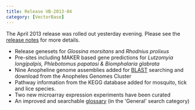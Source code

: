 ```yaml
---
title: Release VB-2013-04
category: [VectorBase]
---
```

The April 2013 release was rolled out yesterday evening.  Please see the <a href="/release/release-vb-2013-04">release notes</a> for more details.
<ul><li>Release genesets for <em>Glossina morsitans</em> and <em>Rhodnius prolixus</em></li>
<li>Pre-sites including MAKER based gene predictions for <em>Lutzomyia longipalpis, Phlebotomus papatasi &amp; Biomphalaria glabrata</em></li>
<li>Nine Anopheline genome assemblies added for <a href="https://www.vectorbase.org/glossary#BLAST" title="BLAST (Basic Local Alignment Search Tool) is a sequence comparison algorithm optimised for speed which is used to search sequence databases for optimal local alignments to a query. (Altschul et al., J Mol Biol 215:403-410; 1990)" class="lexicon-term">BLAST</a> searching and download from the Anopheles Genomes Cluster</li>
<li>Pathway information from the KEGG database added for mosquito, tick and lice species.</li>
<li>Two new microarray expression experiments have been curated</li>
<li>An improved and searchable <a href="/search/site/*?&amp;site=%22General%22&amp;bundle_name=%22Glossary%22">glossary</a> (in the 'General' search category)</li>
</ul>

